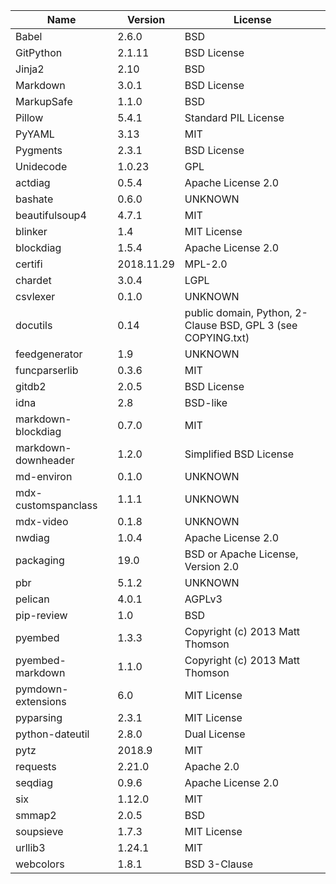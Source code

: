 | Name                | Version    | License                                                      |
|---------------------|------------|--------------------------------------------------------------|
| Babel               | 2.6.0      | BSD                                                          |
| GitPython           | 2.1.11     | BSD License                                                  |
| Jinja2              | 2.10       | BSD                                                          |
| Markdown            | 3.0.1      | BSD License                                                  |
| MarkupSafe          | 1.1.0      | BSD                                                          |
| Pillow              | 5.4.1      | Standard PIL License                                         |
| PyYAML              | 3.13       | MIT                                                          |
| Pygments            | 2.3.1      | BSD License                                                  |
| Unidecode           | 1.0.23     | GPL                                                          |
| actdiag             | 0.5.4      | Apache License 2.0                                           |
| bashate             | 0.6.0      | UNKNOWN                                                      |
| beautifulsoup4      | 4.7.1      | MIT                                                          |
| blinker             | 1.4        | MIT License                                                  |
| blockdiag           | 1.5.4      | Apache License 2.0                                           |
| certifi             | 2018.11.29 | MPL-2.0                                                      |
| chardet             | 3.0.4      | LGPL                                                         |
| csvlexer            | 0.1.0      | UNKNOWN                                                      |
| docutils            | 0.14       | public domain, Python, 2-Clause BSD, GPL 3 (see COPYING.txt) |
| feedgenerator       | 1.9        | UNKNOWN                                                      |
| funcparserlib       | 0.3.6      | MIT                                                          |
| gitdb2              | 2.0.5      | BSD License                                                  |
| idna                | 2.8        | BSD-like                                                     |
| markdown-blockdiag  | 0.7.0      | MIT                                                          |
| markdown-downheader | 1.2.0      | Simplified BSD License                                       |
| md-environ          | 0.1.0      | UNKNOWN                                                      |
| mdx-customspanclass | 1.1.1      | UNKNOWN                                                      |
| mdx-video           | 0.1.8      | UNKNOWN                                                      |
| nwdiag              | 1.0.4      | Apache License 2.0                                           |
| packaging           | 19.0       | BSD or Apache License, Version 2.0                           |
| pbr                 | 5.1.2      | UNKNOWN                                                      |
| pelican             | 4.0.1      | AGPLv3                                                       |
| pip-review          | 1.0        | BSD                                                          |
| pyembed             | 1.3.3      | Copyright (c) 2013 Matt Thomson                              |
| pyembed-markdown    | 1.1.0      | Copyright (c) 2013 Matt Thomson                              |
| pymdown-extensions  | 6.0        | MIT License                                                  |
| pyparsing           | 2.3.1      | MIT License                                                  |
| python-dateutil     | 2.8.0      | Dual License                                                 |
| pytz                | 2018.9     | MIT                                                          |
| requests            | 2.21.0     | Apache 2.0                                                   |
| seqdiag             | 0.9.6      | Apache License 2.0                                           |
| six                 | 1.12.0     | MIT                                                          |
| smmap2              | 2.0.5      | BSD                                                          |
| soupsieve           | 1.7.3      | MIT License                                                  |
| urllib3             | 1.24.1     | MIT                                                          |
| webcolors           | 1.8.1      | BSD 3-Clause                                                 |
